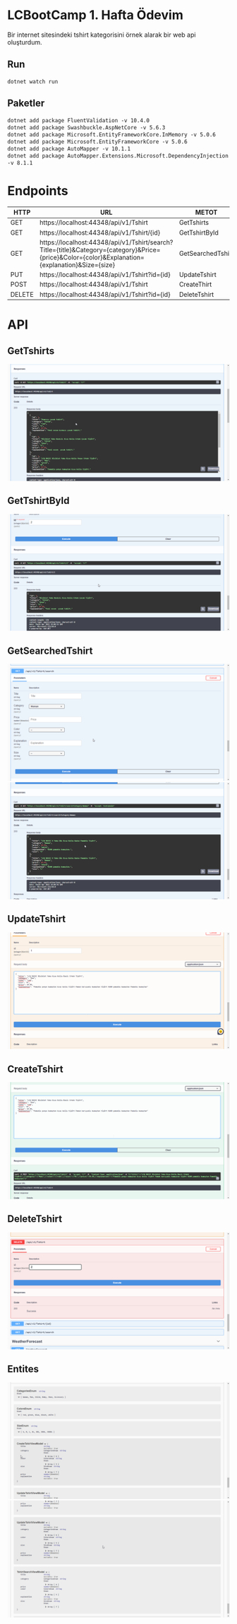 # LCBootCamp 1. Hafta Ödevim

Bir internet sitesindeki tshirt kategorisini örnek alarak bir web api oluşturdum.

## Run 
    dotnet watch run
## Paketler 
    dotnet add package FluentValidation -v 10.4.0
    dotnet add package Swashbuckle.AspNetCore -v 5.6.3
    dotnet add package Microsoft.EntityFrameworkCore.InMemory -v 5.0.6
    dotnet add package Microsoft.EntityFrameworkCore -v 5.0.6
    dotnet add package AutoMapper -v 10.1.1
    dotnet add package AutoMapper.Extensions.Microsoft.DependencyInjection -v 8.1.1

# Endpoints
|HTTP|URL|METOT|
|---|---|---|
|GET| https://localhost:44348/api/v1/Tshirt |GetTshirts|
|GET| https://localhost:44348/api/v1/Tshirt/{id} |GetTshirtById|
|GET| https://localhost:44348/api/v1/Tshirt/search?Title={title}&Category={category}&Price={price}&Color={color}&Explanation={explanation}&Size={size} |GetSearchedTshirt|
|PUT| https://localhost:44348/api/v1/Tshirt?id={id} |UpdateTshirt|
|POST| https://localhost:44348/api/v1/Tshirt |CreateThirt|
|DELETE| https://localhost:44348/api/v1/Tshirt?id={id} |DeleteTshirt|



# API 

## GetTshirts
![GetTshirtPicture](/image/getall.png)

## GetTshirtById
![GetTshirtByIdPicture](/image/getbyid.png)

## GetSearchedTshirt
![GetSearchedTshirt](/image/1search.png)
![GetSearchedTshirt2](/image/2search.png)


## UpdateTshirt
![UpdateTshirt](/image/put.png)
 
## CreateTshirt
![UpdateTshirt](/image/create.png)
## DeleteTshirt
![UpdateTshirt](/image/delete.png)


## Entites
![entity1](image/entity1.png)
![entity1](image/entity2.png)

